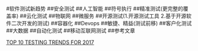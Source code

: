 #软件测试新趋势
##安全测试
##人工智能
##符号执行
##精准测试(更完整的覆盖率)
##云化测试
##物联网
##微服务
##开源测试(1.开源测试工具 2.基于开源软件二次开发的测试)
##容器化
##Devops
##敏捷、精益(测试前移)
##客户化测试
##大数据
##自动化测试
##移动互联网测试
##参考文章

[TOP 10 TESTING TRENDS FOR 2017](http://www.logigear.com/magazine/top-10-testing-trends-for-2017/)
